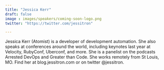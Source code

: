 ```yaml
---
title: "Jessica Kerr"
draft: false
image : images/speakers/coming-soon-logo.png
twitter: "https://twitter.com/jessitron"

---
```


Jessica Kerr (Atomist) is a developer of development automation. She also speaks at conferences around the world, including keynotes last year at Velocity, RubyConf, Uberconf, and more. She is a panelist on the podcasts Arrested DevOps and Greater than Code. She works remotely from St Louis, MO. Find her at blog.jessitron.com or on twitter @jessitron.

